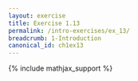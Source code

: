 ```yaml
---
layout: exercise
title: Exercise 1.13
permalink: /intro-exercises/ex_13/
breadcrumb: 1-Introduction
canonical_id: ch1ex13
---
```


{% include mathjax_support %}
